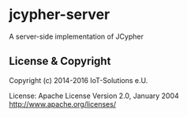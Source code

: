 # jcypher-server
A server-side implementation of JCypher

## License & Copyright

Copyright (c) 2014-2016 IoT-Solutions e.U.

License:
								Apache License
                           Version 2.0, January 2004
                        http://www.apache.org/licenses/
